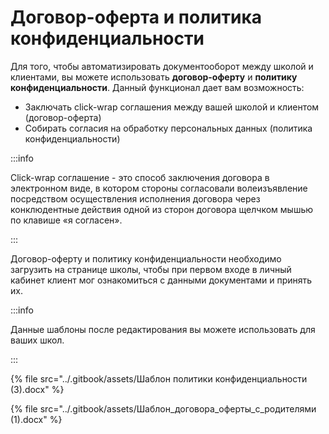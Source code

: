 # Договор-оферта и политика конфиденциальности

Для того, чтобы автоматизировать документооборот между школой и клиентами, вы можете использовать **договор-оферту** и **политику конфиденциальности**. Данный функционал дает вам возможность:

* Заключать click-wrap соглашения между вашей школой и клиентом (договор-оферта)
* Собирать согласия на обработку персональных данных (политика конфиденциальности)

:::info

Click-wrap соглашение - это способ заключения договора в электронном виде, в котором стороны согласовали волеизъявление посредством осуществления исполнения договора через конклюдентные действия одной из сторон договора щелчком мышью по клавише «я согласен».

:::

Договор-оферту и политику конфиденциальности необходимо загрузить на странице школы, чтобы при первом входе в личный кабинет клиент мог ознакомиться с данными документами и принять их.&#x20;

:::info

Данные шаблоны после редактирования вы можете использовать для ваших школ.

:::

{% file src="../.gitbook/assets/Шаблон политики конфиденциальности (3).docx" %}

{% file src="../.gitbook/assets/Шаблон_договора_оферты_с_родителями (1).docx" %}
